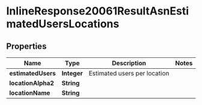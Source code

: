 # InlineResponse20061ResultAsnEstimatedUsersLocations

## Properties
Name | Type | Description | Notes
------------ | ------------- | ------------- | -------------
**estimatedUsers** | **Integer** | Estimated users per location | 
**locationAlpha2** | **String** |  | 
**locationName** | **String** |  | 
